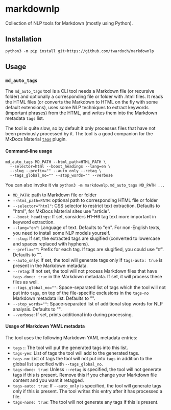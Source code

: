 # markdownlp

Collection of NLP tools for Markdown (mostly using Python).

## Installation

```
python3 -m pip install git+https://github.com/twardoch/markdownlp
```

## Usage

### `md_auto_tags`

The `md_auto_tags` tool is a CLI tool needs a Markdown file (or recursive folder) and optionally a corresponding file or folder with .html files. It reads the HTML files (or converts the Markdown to HTML on the fly with some default extensions), uses some NLP techniques to extract keywords (important phrases) from the HTML, and writes them into the Markdown metadata `tags` list.

The tool is quite slow, so by default it only processes files that have not been previously processed by it. The tool is a good companion for the MkDocs Material [`tags`](https://squidfunk.github.io/mkdocs-material/setup/setting-up-tags/) plugin.

#### Command-line usage

```
md_auto_tags MD_PATH --html_path=HTML_PATH \
  --selector=html --boost_headings --lang=en \
  --slug --prefix="" --auto_only --retag \
  --tags_global_no="" --stop_words="" --verbose
```

You can also invoke it via `python3 -m markdownlp.md_auto_tags MD_PATH ...`

- `MD_PATH`: path to Markdown file or folder
- `--html_path=PATH`: optional path to corresponding HTML file or folder
- `--selector="html"`: CSS selector to restrict text extraction. Defaults to "html", for MkDocs Material sites use "article".
- `--boost_headings`: If set, sonsiders H1-H6 tag text more important in keyword extraction.
- `--lang="en"`: Language of text. Defaults to "en". For non-English texts, you need to install some NLP models yourself.
- `--slug`: If set, the extracted tags are slugified (converted to lowercase and spaces replaced with hyphens).
- `--prefix=""`: Prefix for each tag. If tags are slugified, you could use "#". Defaults to "".
- `--auto_only`: If set, the tool will generate tags only if `tags-auto: true` is present in the Markdown metadata.
- `--retag`: If not set, the tool will not process Markdown files that have `tags-done: true` in the Markdown metadata. If set, it will process these files as well.
- `--tags_global_no=""`: Space-separated list of tags which the tool will not put into `tags`, on top of the file-specific exclusions in the `tags-no` Markdown metadata list. Defaults to "".
- `--stop_words=""`: Space-separated list of additional stop words for NLP analysis. Defaults to "".
- `--verbose`: If set, prints additional info during processing.

#### Usage of Markdown YAML metadata

The tool uses the following Markdown YAML metadata entries:

- `tags:`: The tool will put the generated tags into this list.
- `tags-yes`: List of tags the tool will add to the generated tags.
- `tags-no`: List of tags the tool will not put into `tags` in addition to the global list specified with `--tags_global_no`.
- `tags-done: true`: Unless `--retag` is specified, the tool will not generate tags if this is present. Remove this if you change your Markdown file content and you want it retagged.
- `tags-auto: true`: If `--auto_only` is specified, the tool will generate tags only if this is present. The tool writes this entry after it has processed a file.
- `tags-none: true`: The tool will not generate any tags if this is present.

